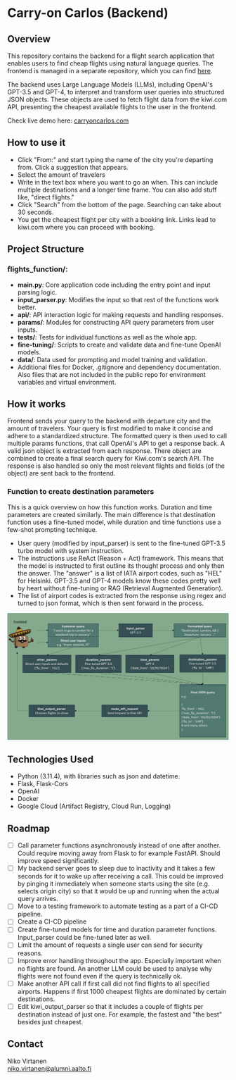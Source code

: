 # Carry-on Carlos (Backend)

## Overview

This repository contains the backend for a flight search application that enables users to find cheap flights using natural language queries. The frontend is managed in a separate repository, which you can find [here](https://github.com/nikk0o046/carryoncarlos-frontend/).

The backend uses Large Language Models (LLMs), including OpenAI's GPT-3.5 and GPT-4, to interpret and transform user queries into structured JSON objects. These objects are used to fetch flight data from the kiwi.com API, presenting the cheapest available flights to the user in the frontend.

Check live demo here: [carryoncarlos.com](https://carryoncarlos.com)

## How to use it

- Click "From:" and start typing the name of the city you're departing from. Click a suggestion that appears.
- Select the amount of travelers
- Write in the text box where you want to go an when. This can include multiple destinations and a longer time frame. You can also add stuff like, "direct flights."
- Click "Search" from the bottom of the page. Searching can take about 30 seconds.
- You get the cheapest flight per city with a booking link. Links lead to kiwi.com where you can proceed with booking.

## Project Structure

### flights_function/:

- **main.py**: Core application code including the entry point and input parsing logic.
- **input_parser.py**: Modifies the input so that rest of the functions work better.
- **api/**: API interaction logic for making requests and handling responses.
- **params/**: Modules for constructing API query parameters from user inputs.
- **tests/**: Tests for individual functions as well as the whole app.
- **fine-tuning/**: Scripts to create and validate data and fine-tune OpenAI models.
- **data/**: Data used for prompting and model training and validation.
- Additional files for Docker, .gitignore and dependency documentation. Also files that are not included in the public repo for environment variables and virtual environment.

## How it works

Frontend sends your query to the backend with departure city and the amount of travelers. Your query is first modified to make it concise and adhere to a standardized structure. The formatted query is then used to call multiple params functions, that call OpenAI's API to get a response back. A valid json object is extracted from each response. There object are combined to create a final search query for Kiwi.com's search API. The response is also handled so only the most relevant flights and fields (of the object) are sent back to the frontend.

### Function to create destination parameters

This is a quick overview on how this function works. Duration and time parameters are created similarly. The main difference is that destination function uses a fine-tuned model, while duration and time functions use a few-shot prompting technique.

- User query (modified by input_parser) is sent to the fine-tuned GPT-3.5 turbo model with system instruction.
- The instructions use ReAct (Reason + Act) framework. This means that the model is instructed to first outline its thought process and only then the answer. The "answer" is a list of IATA airport codes, such as "HEL" for Helsinki. GPT-3.5 and GPT-4 models know these codes pretty well by heart without fine-tuning or RAG (Retrieval Augmented Generation).
- The list of airport codes is extracted from the response using regex and turned to json format, which is then sent forward in the process.

![ProcessFlowChart](https://github.com/nikk0o046/carryoncarlos-backend/blob/master/ProcessFlowChart.png)

## Technologies Used

- Python (3.11.4), with libraries such as json and datetime.
- Flask, Flask-Cors
- OpenAI
- Docker
- Google Cloud (Artifact Registry, Cloud Run, Logging)

## Roadmap

- [ ] Call parameter functions asynchronously instead of one after another. Could require moving away from Flask to for example FastAPI. Should improve speed significantly.
- [ ] My backend server goes to sleep due to inactivity and it takes a few seconds for it to wake up after receiving a call. This could be improved by pinging it immediately when someone starts using the site (e.g. selects origin city) so that it would be up and running when the actual query arrives.
- [ ] Move to a testing framework to automate testing as a part of a CI-CD pipeline.
- [ ] Create a CI-CD pipeline
- [ ] Create fine-tuned models for time and duration parameter functions. Input_parser could be fine-tuned later as well.
- [ ] Limit the amount of requests a single user can send for security reasons.
- [ ] Improve error handling throughout the app. Especially important when no flights are found. An another LLM could be used to analyse why flights were not found even if the query is technically ok.
- [ ] Make another API call if first call did not find flights to all specified airports. Happens if first 1000 cheapest flights are dominated by certain destinations.
- [ ] Edit kiwi_output_parser so that it includes a couple of flights per destination instead of just one. For example, the fastest and "the best" besides just cheapest.

## Contact

Niko Virtanen  
niko.virtanen@alumni.aalto.fi
